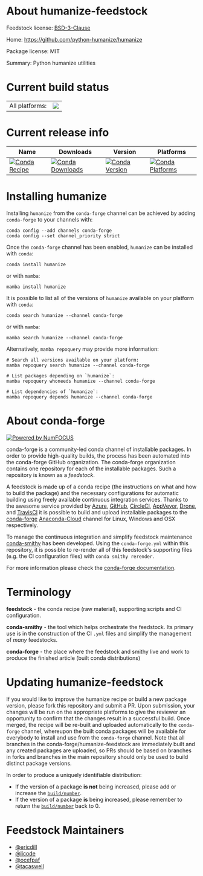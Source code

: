 About humanize-feedstock
========================

Feedstock license: [BSD-3-Clause](https://github.com/conda-forge/humanize-feedstock/blob/main/LICENSE.txt)

Home: https://github.com/python-humanize/humanize

Package license: MIT

Summary: Python humanize utilities

Current build status
====================


<table><tr><td>All platforms:</td>
    <td>
      <a href="https://dev.azure.com/conda-forge/feedstock-builds/_build/latest?definitionId=5413&branchName=main">
        <img src="https://dev.azure.com/conda-forge/feedstock-builds/_apis/build/status/humanize-feedstock?branchName=main">
      </a>
    </td>
  </tr>
</table>

Current release info
====================

| Name | Downloads | Version | Platforms |
| --- | --- | --- | --- |
| [![Conda Recipe](https://img.shields.io/badge/recipe-humanize-green.svg)](https://anaconda.org/conda-forge/humanize) | [![Conda Downloads](https://img.shields.io/conda/dn/conda-forge/humanize.svg)](https://anaconda.org/conda-forge/humanize) | [![Conda Version](https://img.shields.io/conda/vn/conda-forge/humanize.svg)](https://anaconda.org/conda-forge/humanize) | [![Conda Platforms](https://img.shields.io/conda/pn/conda-forge/humanize.svg)](https://anaconda.org/conda-forge/humanize) |

Installing humanize
===================

Installing `humanize` from the `conda-forge` channel can be achieved by adding `conda-forge` to your channels with:

```
conda config --add channels conda-forge
conda config --set channel_priority strict
```

Once the `conda-forge` channel has been enabled, `humanize` can be installed with `conda`:

```
conda install humanize
```

or with `mamba`:

```
mamba install humanize
```

It is possible to list all of the versions of `humanize` available on your platform with `conda`:

```
conda search humanize --channel conda-forge
```

or with `mamba`:

```
mamba search humanize --channel conda-forge
```

Alternatively, `mamba repoquery` may provide more information:

```
# Search all versions available on your platform:
mamba repoquery search humanize --channel conda-forge

# List packages depending on `humanize`:
mamba repoquery whoneeds humanize --channel conda-forge

# List dependencies of `humanize`:
mamba repoquery depends humanize --channel conda-forge
```


About conda-forge
=================

[![Powered by
NumFOCUS](https://img.shields.io/badge/powered%20by-NumFOCUS-orange.svg?style=flat&colorA=E1523D&colorB=007D8A)](https://numfocus.org)

conda-forge is a community-led conda channel of installable packages.
In order to provide high-quality builds, the process has been automated into the
conda-forge GitHub organization. The conda-forge organization contains one repository
for each of the installable packages. Such a repository is known as a *feedstock*.

A feedstock is made up of a conda recipe (the instructions on what and how to build
the package) and the necessary configurations for automatic building using freely
available continuous integration services. Thanks to the awesome service provided by
[Azure](https://azure.microsoft.com/en-us/services/devops/), [GitHub](https://github.com/),
[CircleCI](https://circleci.com/), [AppVeyor](https://www.appveyor.com/),
[Drone](https://cloud.drone.io/welcome), and [TravisCI](https://travis-ci.com/)
it is possible to build and upload installable packages to the
[conda-forge](https://anaconda.org/conda-forge) [Anaconda-Cloud](https://anaconda.org/)
channel for Linux, Windows and OSX respectively.

To manage the continuous integration and simplify feedstock maintenance
[conda-smithy](https://github.com/conda-forge/conda-smithy) has been developed.
Using the ``conda-forge.yml`` within this repository, it is possible to re-render all of
this feedstock's supporting files (e.g. the CI configuration files) with ``conda smithy rerender``.

For more information please check the [conda-forge documentation](https://conda-forge.org/docs/).

Terminology
===========

**feedstock** - the conda recipe (raw material), supporting scripts and CI configuration.

**conda-smithy** - the tool which helps orchestrate the feedstock.
                   Its primary use is in the construction of the CI ``.yml`` files
                   and simplify the management of *many* feedstocks.

**conda-forge** - the place where the feedstock and smithy live and work to
                  produce the finished article (built conda distributions)


Updating humanize-feedstock
===========================

If you would like to improve the humanize recipe or build a new
package version, please fork this repository and submit a PR. Upon submission,
your changes will be run on the appropriate platforms to give the reviewer an
opportunity to confirm that the changes result in a successful build. Once
merged, the recipe will be re-built and uploaded automatically to the
`conda-forge` channel, whereupon the built conda packages will be available for
everybody to install and use from the `conda-forge` channel.
Note that all branches in the conda-forge/humanize-feedstock are
immediately built and any created packages are uploaded, so PRs should be based
on branches in forks and branches in the main repository should only be used to
build distinct package versions.

In order to produce a uniquely identifiable distribution:
 * If the version of a package **is not** being increased, please add or increase
   the [``build/number``](https://docs.conda.io/projects/conda-build/en/latest/resources/define-metadata.html#build-number-and-string).
 * If the version of a package **is** being increased, please remember to return
   the [``build/number``](https://docs.conda.io/projects/conda-build/en/latest/resources/define-metadata.html#build-number-and-string)
   back to 0.

Feedstock Maintainers
=====================

* [@ericdill](https://github.com/ericdill/)
* [@licode](https://github.com/licode/)
* [@ocefpaf](https://github.com/ocefpaf/)
* [@tacaswell](https://github.com/tacaswell/)

